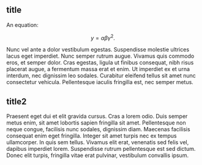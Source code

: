## title

An equation:

$$ y = αβγ^2 .$$

Nunc vel ante a dolor vestibulum egestas. Suspendisse molestie ultrices lacus eget imperdiet. Nunc semper rutrum augue. Vivamus quis commodo eros, et semper dolor. Cras egestas, ligula ut finibus consequat, nibh risus placerat augue, a fermentum massa erat et enim. Ut imperdiet ex et urna interdum, nec dignissim leo sodales. Curabitur eleifend tellus sit amet nunc consectetur vehicula. Pellentesque iaculis fringilla est, nec semper metus. 

## title2

Praesent eget dui et elit gravida cursus. Cras a lorem odio. Duis semper metus enim, sit amet lobortis sapien fringilla sit amet. Pellentesque non neque congue, facilisis nunc sodales, dignissim diam. Maecenas facilisis consequat enim eget fringilla. Integer sit amet turpis nec ex tempus ullamcorper. In quis sem tellus. Vivamus elit erat, venenatis sed felis vel, dapibus imperdiet lorem. Suspendisse rutrum pellentesque est sed dictum. Donec elit turpis, fringilla vitae erat pulvinar, vestibulum convallis ipsum. 
